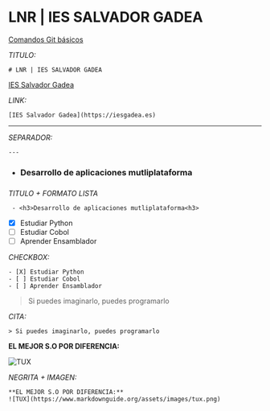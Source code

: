 # LNR | IES SALVADOR GADEA


[Comandos Git básicos](https://github.com/LoganNDE/ReadmeEjemplo/blob/main/git.md)


*TITULO:*
```
# LNR | IES SALVADOR GADEA
```

[IES Salvador Gadea](https://iesgadea.es)


*LINK:*
```
[IES Salvador Gadea](https://iesgadea.es)
```
---

*SEPARADOR:*
```
---
```

 - <h3>Desarrollo de aplicaciones mutliplataforma<h3>

*TITULO + FORMATO LISTA*
```
 - <h3>Desarrollo de aplicaciones mutliplataforma<h3>
```


- [X] Estudiar Python
- [ ] Estudiar Cobol
- [ ] Aprender Ensamblador

*CHECKBOX:*
```
- [X] Estudiar Python
- [ ] Estudiar Cobol
- [ ] Aprender Ensamblador
```

> Si puedes imaginarlo, puedes programarlo

*CITA:*

```
> Si puedes imaginarlo, puedes programarlo
```

**EL MEJOR S.O POR DIFERENCIA:**

![TUX](https://www.markdownguide.org/assets/images/tux.png)

*NEGRITA + IMAGEN:*
```
**EL MEJOR S.O POR DIFERENCIA:**
![TUX](https://www.markdownguide.org/assets/images/tux.png)
```
